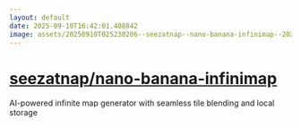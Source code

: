 ```yaml
---
layout: default
date: 2025-09-10T16:42:01.408842
image: assets/20250910T025230206--seezatnap--nano-banana-infinimap--20250910T025637534--cropped.png
---
```


# [seezatnap/nano-banana-infinimap](https://github.com/seezatnap/nano-banana-infinimap)

AI-powered infinite map generator with seamless tile blending and local storage
